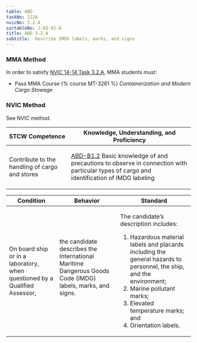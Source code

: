 ```yaml
---
table: ABD
taskNo: 3J2A
nvicNo: 3.2.A 
sortableNo: J-03-02-A
title: ABD 3.2.A 
subtitle:  Describe IMDG labels, marks, and signs
---
```



### MMA Method

In order to satisfy  [NVIC 14-14  Task  3.2.A]({{site.baseurl}}/assets/images/nvic-14-14.pdf), MMA students must:

* Pass MMA Course {% course MT-3261 %}  *Containerization and Modern Cargo Stowage*


### NVIC Method

<a onclick="togglevisibility('nvic_methods')" >See NVIC method.</a>

<div id='nvic_methods' class='hide'>

<table>
<thead>
<tr>
<th class='forty'> STCW Competence </th>
<th class='sixty'> Knowledge, Understanding, and Proficiency </th>
</tr>
</thead>




<tbody>
<tr><td markdown='1'>

Contribute to the handling of cargo and stores

</td><td markdown='1'>

[ABD-B1.2]({{site.baseurl}}/tables/25.html#ABD-B1.2) Basic knowledge of and precautions to observe in connection with particular types of cargo and identification of IMDG labeling

</td></tr>


</tbody>
</table>


<table>
<thead>
<tr><th class='twenty'>  Condition </th><th class='twenty'> Behavior </th><th  class='sixty'>Standard </th></tr>
</thead>
<tbody >



<tr><td markdown='1'>

On board ship or in a laboratory, when questioned by a Qualified Assessor,

</td><td markdown='1'>

the candidate describes the International Maritime Dangerous Goods Code (IMDG) labels, marks, and signs.

<br>

<div class="tooltip">
<span class="tooltiptext">
</span>
</div>


</td><td markdown='1'>

The candidate’s description includes:

1. Hazardous material labels and placards including the general hazards to personnel, the ship, and the environment;
2. Marine pollutant marks;
3. Elevated temperature marks; and
4. Orientation labels. 

</td></tr>
</tbody>
</table>
</div>

